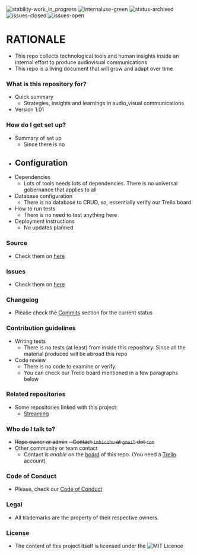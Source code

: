 ![stability-work_in_progress](https://bitbucket.org/repo/ekyaeEE/images/477405737-stability_work_in_progress.png)
![internaluse-green](https://bitbucket.org/repo/ekyaeEE/images/3847436881-internal_use_stable.png)
![status-archived](https://bitbucket.org/repo/ekyaeEE/images/3278295154-status_archived.png)
![issues-closed](https://bitbucket.org/repo/ekyaeEE/images/1555006384-issues_closed.png)
![issues-open](https://bitbucket.org/repo/ekyaeEE/images/2944199103-issues_open.png)

# RATIONALE #
* This repo collects technological tools and human insights inside an internal effort to produce audiovisual communications 
* This repo is a living document that will grow and adapt over time

### What is this repository for? ###

* Quick summary
    - Strategies, insights and learnings in audio_visual communications
* Version 1.01

### How do I get set up? ###

* Summary of set up
    - Since there is no 
* Configuration
    - 
* Dependencies
    -  Lots of tools needs lots of dependencies. There is no universal gobernance that applies to all
* Database configuration
    - There is no database to CRUD, so, essentially verify our Trello board
* How to run tests
    - There is no need to test anything here
* Deployment instructions
    - No updates planned

### Source ###

* Check them on [here](https://bitbucket.org/imhicihu/auvisual/src)

### Issues ###

* Check them on [here](https://bitbucket.org/imhicihu/auvisual/issues)

### Changelog ###

* Please check the [Commits](https://bitbucket.org/imhicihu/auvisual/commits/) section for the current status

### Contribution guidelines ###

* Writing tests
    - There is no tests (at least) from inside this repository. Since all the material produced will be abroad this repo
* Code review
    - There is no code to examine or verify.
    - You can check our Trello board mentioned in a few paragraphs below

### Related repositories ###

* Some repositories linked with this project:
     - [Streaming](https://bitbucket.org/imhicihu/streaming/src/master)
     
### Who do I talk to? ###

* ~~Repo owner or admin~~
    ~~- Contact `imhicihu` at `gmail` dot `com`~~
* Other community or team contact
    - Contact is _enable_ on the [board](https://bitbucket.org/imhicihu/auvisual/addon/trello/trello-board) of this repo. (You need a [Trello](https://trello.com/) account)

### Code of Conduct

* Please, check our [Code of Conduct](https://bitbucket.org/imhicihu/auvisual/src/master/Code_of_conduct.md)

### Legal ###

* All trademarks are the property of their respective owners.

### License ###

* The content of this project itself is licensed under the ![MIT Licence](https://bitbucket.org/repo/ekyaeEE/images/2049852260-MIT-license-green.png)